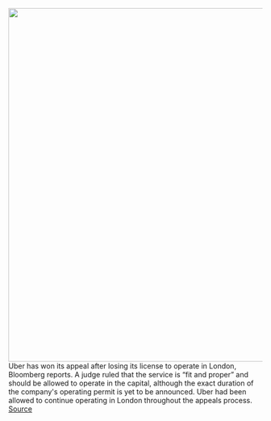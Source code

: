 <img src='https://cdn.vox-cdn.com/thumbor/IfeBmtdtkTu4r7jrGfcCR3c6iSQ=/0x0:2040x1360/1200x800/filters:focal(857x517:1183x843)/cdn.vox-cdn.com/uploads/chorus_image/image/67480040/acastro_180927_1777_uber_0002.0.jpg' width='700px' /><br/>
Uber has won its appeal after losing its license to operate in London, Bloomberg reports. A judge ruled that the service is “fit and proper” and should be allowed to operate in the capital, although the exact duration of the company's operating permit is yet to be announced. Uber had been allowed to continue operating in London throughout the appeals process.
<a href='https://www.theverge.com/2020/9/28/21459546/uber-london-appeal-ban-fit-and-proper-transport-for-london-tfl'> Source <a/>